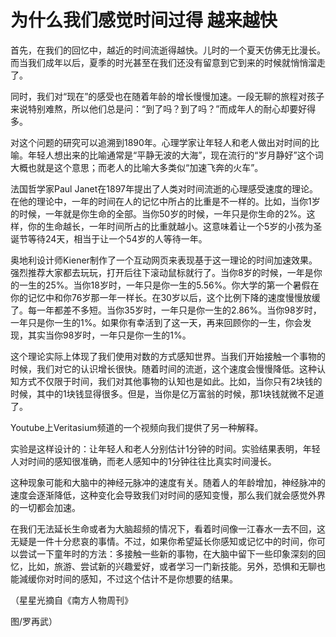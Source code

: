 # 为什么我们感觉时间过得 越来越快

首先，在我们的回忆中，越近的时间流逝得越快。儿时的一个夏天仿佛无比漫长。而当我们成年以后，夏季的时光甚至在我们还没有留意到它到来的时候就悄悄溜走了。 

同时，我们对“现在”的感受也在随着年龄的增长慢慢加速。一段无聊的旅程对孩子来说特别难熬，所以他们总是问：“到了吗？到了吗？”而成年人的耐心却要好得多。 

对这个问题的研究可以追溯到1890年。心理学家让年轻人和老人做出对时间的比喻。年轻人想出来的比喻通常是“平静无波的大海”，现在流行的“岁月静好”这个词大概也就是这个意思；而老人的比喻大多类似“加速飞奔的火车”。 

法国哲学家Paul Janet在1897年提出了人类对时间流逝的心理感受速度的理论。在他的理论中，一年的时间在人的记忆中所占的比重是不一样的。比如，当你1岁的时候，一年就是你生命的全部。当你50岁的时候，一年只是你生命的2%。这样，你的生命越长，一年时间所占的比重就越小。这意味着让一个5岁的小孩为圣诞节等待24天，相当于让一个54岁的人等待一年。 

奥地利设计师Kiener制作了一个互动网页来表现基于这一理论的时间加速效果。强烈推荐大家都去玩玩，打开后往下滚动鼠标就行了。当你8岁的时候，一年是你的一生的25%。当你18岁时，一年只是你一生的5.56%。你大学的第一个暑假在你的记忆中和你76岁那一年一样长。在30岁以后，这个比例下降的速度慢慢放缓了。每一年都差不多短。当你35岁时，一年只是你一生的2.86%。当你98岁时，一年只是你一生的1%。如果你有幸活到了这一天，再来回顾你的一生，你会发现，其实当你98岁时，一年只是你一生的1%。 

这个理论实际上体现了我们使用对数的方式感知世界。当我们开始接触一个事物的时候，我们对它的认识增长很快。随着时间的流逝，这个速度会慢慢降低。这种认知方式不仅限于时间，我们对其他事物的认知也是如此。比如，当你只有2块钱的时候，其中的1块钱显得很多。但是，当你是亿万富翁的时候，那1块钱就微不足道了。 

Youtube上Veritasium频道的一个视频向我们提供了另一种解释。 

实验是这样设计的：让年轻人和老人分别估计1分钟的时间。实验结果表明，年轻人对时间的感知很准确，而老人感知中的1分钟往往比真实时间漫长。 

这种现象可能和大脑中的神经元脉冲的速度有关。随着人的年龄增加，神经脉冲的速度会逐渐降低，这种变化会导致我们对时间的感知变慢，那么我们就会感觉外界的一切都会加速。 

在我们无法延长生命或者为大脑超频的情况下，看着时间像一江春水一去不回，这无疑是一件十分悲哀的事情。不过，如果你希望延长你感知或记忆中的时间，你可以尝试一下童年时的方法：多接触一些新的事物，在大脑中留下一些印象深刻的回忆，比如，旅游、尝试新的兴趣爱好，或者学习一门新技能。另外，恐惧和无聊也能減缓你对时间的感知，不过这个估计不是你想要的结果。 

（星星光摘自《南方人物周刊》 

图/罗再武）